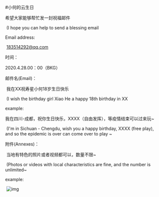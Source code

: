 #小何的云生日

希望大家能够帮忙发一封祝福邮件

​	(I hope you can help to send a blessing email

Email address:

​		183514292@qq.com

时间：

2020.4.28.00：00（BKG）

邮件名(Email)：

​	我在XX祝寿星小何18岁生日快乐

​	(I wish the birthday girl Xiao He a happy 18th birthday in XX

example:

​	我在四川-成都，祝你生日快乐，XXXX（自由发挥），等疫情结束可以过来玩~

​	(I'm in Sichuan - Chengdu, wish you a happy birthday, XXXX (free play), and so the epidemic is over can come over to play ~



附件(Annexes)：

​	当地有特色的照片或者视频都可以，数量不限~

​	(Photos or videos with local characteristics are fine, and the number is unlimited~

example:

​                 ![img](https://docimg5.docs.qq.com/image/uLTRkCtjGRFcpvEaf-ojrA.jpeg?w=1080&h=1973)        
